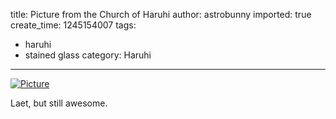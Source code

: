 title: Picture from the Church of Haruhi
author: astrobunny
imported: true
create_time: 1245154007
tags:
- haruhi
- stained glass
category: Haruhi
---
 [![](wp-uploads/2009/06/wpid-107132-500x400.jpg "Picture")](/images/wp-uploads/2009/06/wpid-107132.jpg)  
  
Laet, but still awesome.